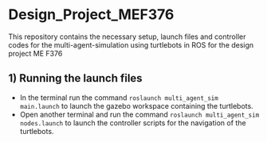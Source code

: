 # Design_Project_MEF376
This repository contains the necessary setup, launch files and controller codes for the multi-agent-simulation using turtlebots in ROS for the design project ME F376

## 1) Running the launch files
* In the terminal run the command ``` roslaunch multi_agent_sim main.launch ``` to launch the gazebo workspace containing the turtlebots.
* Open another terminal and run the command ``` roslaunch multi_agent_sim nodes.launch ``` to launch the controller scripts for the navigation of the turtlebots.

